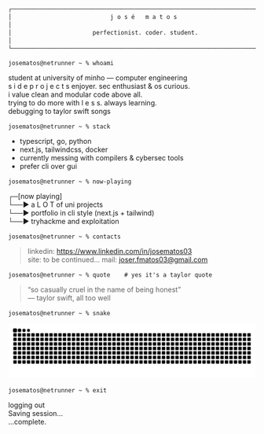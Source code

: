 ```
┌───────────────────────────────────────────────────────────────────────────┐
│                            j o s é   m a t o s                            │
│                       perfectionist. coder. student.                      │
└───────────────────────────────────────────────────────────────────────────┘
```

```
josematos@netrunner ~ % whoami
```

student at university of minho — computer engineering  
s i d e   p r o j e c t s enjoyer. sec enthusiast & os curious.  
i value clean and modular code above all.  
trying to do more with l e s s. always learning.  
debugging to taylor swift songs  

```
josematos@netrunner ~ % stack
```

- typescript, go, python
- next.js, tailwindcss, docker  
- currently messing with compilers & cybersec tools  
- prefer cli over gui

```
josematos@netrunner ~ % now-playing
```

┌─[now playing]  
└──▶ a L O T of uni projects  
└──▶ portfolio in cli style (next.js + tailwind)  
└──▶ tryhackme and exploitation  

```
josematos@netrunner ~ % contacts
```

> linkedin: https://www.linkedin.com/in/josematos03  
> site: to be continued...
> mail: joser.fmatos03@gmail.com

```
josematos@netrunner ~ % quote    # yes it's a taylor quote
```

> “so casually cruel in the name of being honest”    
> — taylor swift, all too well    

```
josematos@netrunner ~ % snake
```

<!-- contribution snake -->
<picture>
  <source media="(prefers-color-scheme: dark)" srcset="https://github.com/JoseMatos03/JoseMatos03/blob/output/github-snake-dark.svg" />
  <source media="(prefers-color-scheme: light)" srcset="https://github.com/JoseMatos03/JoseMatos03/blob/output/github-snake.svg" />
  <img alt="github-snake" src="https://github.com/JoseMatos03/JoseMatos03/blob/output/github-snake.svg" />
</picture>

```
josematos@netrunner ~ % exit
```

logging out  
Saving session...  
...complete.  
